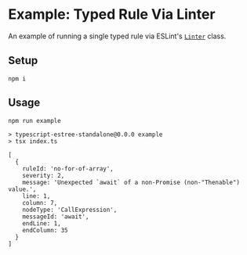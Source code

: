 # Example: Typed Rule Via Linter

An example of running a single typed rule via ESLint's [`Linter`](https://eslint.org/docs/latest/integrate/nodejs-api#linter) class.

## Setup

```shell
npm i
```

## Usage

```shell
npm run example
```

```plaintext
> typescript-estree-standalone@0.0.0 example
> tsx index.ts

[
  {
    ruleId: 'no-for-of-array',
    severity: 2,
    message: 'Unexpected `await` of a non-Promise (non-"Thenable") value.',
    line: 1,
    column: 7,
    nodeType: 'CallExpression',
    messageId: 'await',
    endLine: 1,
    endColumn: 35
  }
]
```
